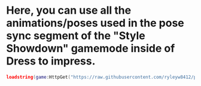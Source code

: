 # Here, you can use all the animations/poses used in the pose sync segment of the "Style Showdown" gamemode inside of Dress to impress.

``` lua
loadstring(game:HttpGet("https://raw.githubusercontent.com/ryleyw8412/pose-sync-poses/refs/heads/main/gui-main.lua"))()
```
